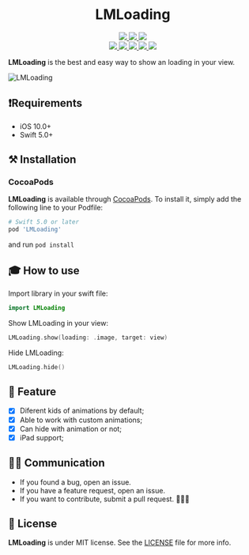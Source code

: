 <h1 align="center">LMLoading</h1>

<p align="center">
 <a href="https://github.com/thejohnlima/LMLoading/releases">
  <img src="https://img.shields.io/github/v/release/thejohnlima/LMLoading?style=for-the-badge">
 </a>
 <a href="https://github.com/thejohnlima/LMLoading/actions">
  <img src="https://img.shields.io/github/workflow/status/thejohnlima/LMLoading/CI/master?style=for-the-badge">
 </a>
 <a href="https://cocoapods.org/pods/LMLoading">
  <img src="https://img.shields.io/badge/Cocoa%20Pods-✓-4BC51D.svg?style=for-the-badge">
 </a><br>
 <a href="https://github.com/thejohnlima/LMLoading">
  <img src="https://img.shields.io/github/repo-size/thejohnlima/LMLoading.svg?style=for-the-badge">
 </a>
 <a href="https://raw.githubusercontent.com/thejohnlima/LMLoading/master/LICENSE">
  <img src="https://img.shields.io/github/license/thejohnlima/LMLoading.svg?style=for-the-badge">
 </a>
 <a href="https://developer.apple.com/ios/">
  <img src="https://img.shields.io/cocoapods/p/LMLoading?style=for-the-badge">
 </a>
 <a href="https://developer.apple.com/swift/">
  <img src="https://img.shields.io/badge/Swift-5-blue.svg?style=for-the-badge">
 </a>
 <a href="https://patreon.com/thejohnlima">
  <img src="https://img.shields.io/badge/donate-patreon-yellow.svg?style=for-the-badge">
 </a>
</p>

**LMLoading** is the best and easy way to show an loading in your view.

![LMLoading](https://raw.githubusercontent.com/thejohnlima/LMLoading/master/Documents/LMLoading.gif)

## ❗️Requirements

- iOS 10.0+
- Swift 5.0+

## ⚒ Installation

### CocoaPods

**LMLoading** is available through [CocoaPods](https://cocoapods.org/pods/LMLoading). To install
it, simply add the following line to your Podfile:

```ruby
# Swift 5.0 or later
pod 'LMLoading'
```

and run `pod install`

## 🎓 How to use

Import library in your swift file:

```Swift
import LMLoading
```

Show LMLoading in your view:

```Swift
LMLoading.show(loading: .image, target: view)
```

Hide LMLoading:

```swift
LMLoading.hide()
```

## 📱 Feature

- [x] Diferent kids of animations by default;
- [x] Able to work with custom animations;
- [x] Can hide with animation or not;
- [x] iPad support;

## 🙋🏻‍  Communication

- If you found a bug, open an issue.
- If you have a feature request, open an issue.
- If you want to contribute, submit a pull request. 👨🏻‍💻

## 📜 License

**LMLoading** is under MIT license. See the [LICENSE](https://raw.githubusercontent.com/thejohnlima/LMLoading/master/LICENSE) file for more info.
